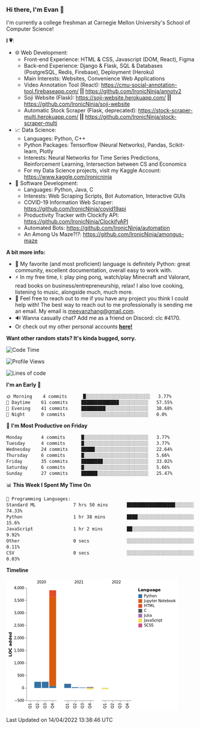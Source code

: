 ### Hi there, I'm Evan 👋

I'm currently a college freshman at Carnegie Mellon University's School of Computer Science!

**I 💗**:
  - 🌐 Web Development: 
    - Front-end Experience: HTML & CSS, Javascript (DOM, React), Figma
    - Back-end Experience: Django & Flask, SQL & Databases (PostgreSQL, Redis, Firebase), Deployment (Heroku)
    - Main Interests: Websites, Convenience Web Applications
    - Video Annotation Tool (React): https://cmu-social-annotation-tool.firebaseapp.com/ **||** https://github.com/IronicNinja/annotv2
    - Soji Website (Flask): https://soji-website.herokuapp.com/ **||** https://github.com/IronicNinja/soji-website
    - Automatic Stock Scraper (Flask, deprecated): https://stock-scraper-multi.herokuapp.com/ **||** https://github.com/IronicNinja/stock-scraper-multi
  - 📈 Data Science: 
    - Languages: Python, C++
    - Python Packages: Tensorflow (Neural Networks), Pandas, Scikit-learn, Plotly
    - Interests: Neural Networks for Time Series Predictions, Reinforcement Learning, Intersection between CS and Economics
    - For my Data Science projects, visit my Kaggle Account: https://www.kaggle.com/ironicninja
  - 🤖 Software Development: 
    - Languages: Python, Java, C
    - Interests: Web Scraping Scripts, Bot Automation, Interactive GUIs
    - COVID-19 Information Web Scraper: https://github.com/IronicNinja/covid19api
    - Productivity Tracker with Clockify API: https://github.com/IronicNinja/ClockifyAPI
    - Automated Bots: https://github.com/IronicNinja/automation
    - An Among Us Maze?!?: https://github.com/IronicNinja/amongus-maze
  
**A bit more info:**
- 🐍 My favorite (and most proficient) language is definitely Python: great community, excellent documentation, overall easy to work with.
- ⚡ In my free time, I: play ping pong, watch/play Minecraft and Valorant, read books on business/entrepreneurship, relax! I also love cooking, listening to music, alongside much, much more.
- 👯 Feel free to reach out to me if you have any project you think I could help with! The best way to reach out to me professionally is sending me an email. My email is meevanzhang@gmail.com.
- 🔊 Wanna casually chat? Add me as a friend on Discord: clc #4170.
- Or check out my other personal accounts <a href="https://linktr.ee/IronicNinja"><b>here!</b></a>

**Want other random stats? It's kinda bugged, sorry.**
<!--START_SECTION:waka-->
![Code Time](http://img.shields.io/badge/Code%20Time-434%20hrs-blue)

![Profile Views](http://img.shields.io/badge/Profile%20Views-0-blue)

![Lines of code](https://img.shields.io/badge/From%20Hello%20World%20I%27ve%20Written-5%20Thousand%20lines%20of%20code-blue)

**I'm an Early 🐤** 

```text
🌞 Morning    4 commits      █░░░░░░░░░░░░░░░░░░░░░░░░   3.77% 
🌆 Daytime    61 commits     ██████████████░░░░░░░░░░░   57.55% 
🌃 Evening    41 commits     █████████░░░░░░░░░░░░░░░░   38.68% 
🌙 Night      0 commits      ░░░░░░░░░░░░░░░░░░░░░░░░░   0.0%

```
📅 **I'm Most Productive on Friday** 

```text
Monday       4 commits      █░░░░░░░░░░░░░░░░░░░░░░░░   3.77% 
Tuesday      4 commits      █░░░░░░░░░░░░░░░░░░░░░░░░   3.77% 
Wednesday    24 commits     █████░░░░░░░░░░░░░░░░░░░░   22.64% 
Thursday     6 commits      █░░░░░░░░░░░░░░░░░░░░░░░░   5.66% 
Friday       35 commits     ████████░░░░░░░░░░░░░░░░░   33.02% 
Saturday     6 commits      █░░░░░░░░░░░░░░░░░░░░░░░░   5.66% 
Sunday       27 commits     ██████░░░░░░░░░░░░░░░░░░░   25.47%

```


📊 **This Week I Spent My Time On** 

```text
💬 Programming Languages: 
Standard ML              7 hrs 50 mins       ██████████████████░░░░░░░   74.33% 
Python                   1 hr 38 mins        ████░░░░░░░░░░░░░░░░░░░░░   15.6% 
JavaScript               1 hr 2 mins         ██░░░░░░░░░░░░░░░░░░░░░░░   9.92% 
Other                    0 secs              ░░░░░░░░░░░░░░░░░░░░░░░░░   0.11% 
CSV                      0 secs              ░░░░░░░░░░░░░░░░░░░░░░░░░   0.03%

```

**Timeline**

![Chart not found](https://raw.githubusercontent.com/IronicNinja/IronicNinja/main/charts/bar_graph.png) 


 Last Updated on 14/04/2022 13:38:46 UTC
<!--END_SECTION:waka-->
